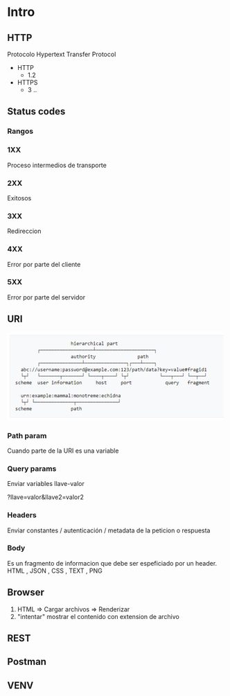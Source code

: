 # Intro 

## HTTP 

Protocolo Hypertext Transfer Protocol 
 * HTTP 
    * 1.2 
 * HTTPS 
    * 3 .. 

## Status codes

### Rangos

### 1XX 

Proceso intermedios de transporte

### 2XX

Exitosos

### 3XX
Redireccion

### 4XX

Error por parte del cliente

### 5XX

Error por parte del servidor

## URI

![alt text](image.png)

### Path param
Cuando parte de la URI es una variable

### Query params

Enviar variables llave-valor

?llave=valor&llave2=valor2
### Headers
Enviar constantes / autenticación / metadata de la peticion o respuesta

### Body 

Es un fragmento de informacion que debe ser espeficiado por un header. HTML , JSON , CSS , TEXT , PNG 
## Browser

1. HTML => Cargar archivos => Renderizar
2. "intentar" mostrar el contenido con extension de archivo

## REST

## Postman 

## VENV
